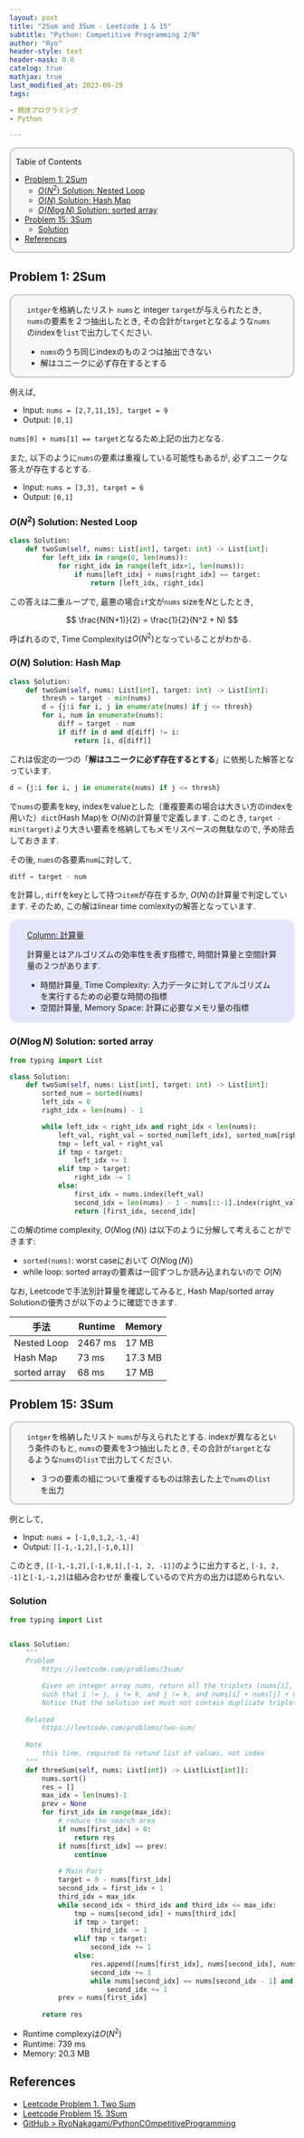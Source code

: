 ```yaml
---
layout: post
title: "2Sum and 3Sum - Leetcode 1 & 15"
subtitle: "Python: Competitive Programming 2/N"
author: "Ryo"
header-style: text
header-mask: 0.0
catelog: true
mathjax: true
last_modified_at: 2023-09-29
tags:

- 競技プログラミング
- Python

---
```


<div style='border-radius: 1em; border-style:solid; border-color:#D3D3D3; background-color:#F8F8F8'>

<p class="h4">&nbsp;&nbsp;Table of Contents</p>

<!-- START doctoc generated TOC please keep comment here to allow auto update -->
<!-- DON'T EDIT THIS SECTION, INSTEAD RE-RUN doctoc TO UPDATE -->

- [Problem 1: 2Sum](#problem-1-2sum)
  - [$O(N^2)$ Solution: Nested Loop](#on%5E2-solution-nested-loop)
  - [$O(N)$ Solution: Hash Map](#on-solution-hash-map)
  - [$O(N \log N)$ Solution: sorted array](#on-%5Clog-n-solution-sorted-array)
- [Problem 15: 3Sum](#problem-15-3sum)
  - [Solution](#solution)
- [References](#references)

<!-- END doctoc generated TOC please keep comment here to allow auto update -->


</div>

## Problem 1: 2Sum

<div style='padding-left: 2em; padding-right: 2em; border-radius: 1em; border-style:solid; border-color:#D3D3D3; background-color:#F8F8F8'>

`intger`を格納したリスト `nums`と integer `target`が与えられたとき, 
`nums`の要素を２つ抽出したとき, その合計が`target`となるような`nums`のindexを`list`で出力してください.

- `nums`のうち同じindexのもの２つは抽出できない
- 解はユニークに必ず存在するとする

</div>

例えば, 

- Input: `nums = [2,7,11,15], target = 9`
- Output: `[0,1]`

`nums[0] + nums[1] == target`となるため上記の出力となる.

また, 以下のように`nums`の要素は重複している可能性もあるが, 必ずユニークな答えが存在するとする.

- Input: `nums = [3,3], target = 6`
- Output: `[0,1]`

### $O(N^2)$ Solution: Nested Loop

```python
class Solution:
    def twoSum(self, nums: List[int], target: int) -> List[int]:
        for left_idx in range(0, len(nums)):
            for right_idx in range(left_idx+1, len(nums)):
                if nums[left_idx] + nums[right_idx] == target:
                    return [left_idx, right_idx]
```

この答えは二重ループで, 最悪の場合`if`文が`nums` sizeを$N$としたとき,

$$
\frac{N(N+1)}{2} = \frac{1}{2}(N^2 + N) 
$$

呼ばれるので, Time Complexityは$O(N^2)$となっていることがわかる.

### $O(N)$ Solution: Hash Map

```python
class Solution:
    def twoSum(self, nums: List[int], target: int) -> List[int]:
        thresh = target - min(nums)
        d = {j:i for i, j in enumerate(nums) if j <= thresh}
        for i, num in enumerate(nums):
            diff = target - num
            if diff in d and d[diff] != i:
                return [i, d[diff]]
```

これは仮定の一つの「**解はユニークに必ず存在するとする**」に依拠した解答となっています.

```python
d = {j:i for i, j in enumerate(nums) if j <= thresh}
```

で`nums`の要素をkey, indexをvalueとした（重複要素の場合は大きい方のindexを用いた）`dict`(Hash Map)を
$O(N)$の計算量で定義します. このとき, `target - min(target)`より大きい要素を格納してもメモリスペースの無駄なので, 
予め除去しておきます.


その後, `nums`の各要素`num`に対して, 

```python
diff = target - num
```

を計算し, `diff`をkeyとして持つ`item`が存在するか, $O(N)$の計算量で判定しています.
そのため, この解はlinear time comlexityの解答となっています.

<div style='padding-left: 2em; padding-right: 2em; border-radius: 1em; border-style:solid; border-color:#e6e6fa; background-color:#e6e6fa'>
<p class="h4"><ins>Column: 計算量</ins></p>

計算量とはアルゴリズムの効率性を表す指標で, 時間計算量と空間計算量の２つがあります.

- 時間計算量, Time Complexity: 入力データに対してアルゴリズムを実行するための必要な時間の指標
- 空間計算量, Memory Space: 計算に必要なメモリ量の指標

</div>

### $O(N \log N)$ Solution: sorted array

```python
from typing import List

class Solution:
    def twoSum(self, nums: List[int], target: int) -> List[int]:
        sorted_num = sorted(nums)
        left_idx = 0
        right_idx = len(nums) - 1

        while left_idx < right_idx and right_idx < len(nums):
            left_val, right_val = sorted_num[left_idx], sorted_num[right_idx]
            tmp = left_val + right_val
            if tmp < target:
                left_idx += 1
            elif tmp > target:
                right_idx -= 1
            else:
                first_idx = nums.index(left_val)
                second_idx = len(nums) - 1 - nums[::-1].index(right_val)
                return [first_idx, second_idx]
```

この解のtime complexity, $O(N\log(N))$ は以下のように分解して考えることができます:

- `sorted(nums)`: worst caseにおいて $O(N \log(N))$
- while loop: sorted arrayの要素は一回ずつしか読み込まれないので $O(N)$

なお, Leetcodeで手法別計算量を確認してみると, Hash Map/sorted array Solutionの優秀さが以下のように確認できます.

|手法|Runtime|Memory|
|---|-------|------|
|Nested Loop|2467 ms|17 MB|
|Hash Map|73 ms|17.3 MB|
|sorted array|68 ms|17 MB|



## Problem 15: 3Sum

<div style='padding-left: 2em; padding-right: 2em; border-radius: 1em; border-style:solid; border-color:#D3D3D3; background-color:#F8F8F8'>

`intger`を格納したリスト `nums`が与えられたとする. 
indexが異なるという条件のもと, `nums`の要素を3つ抽出したとき, 
その合計が`target`となるような`nums`の`list`で出力してください.

- ３つの要素の組について重複するものは除去した上で`nums`の`list`を出力

</div>

例として, 

- Input: `nums = [-1,0,1,2,-1,-4]`
- Output: `[[-1,-1,2],[-1,0,1]]`

このとき, `[[-1,-1,2],[-1,0,1],[-1, 2, -1]]`のように出力すると, `[-1, 2, -1]`と`[-1,-1,2]`は組み合わせが
重複しているので片方の出力は認められない.

### Solution

```python
from typing import List


class Solution:
    """
    Problem
        https://leetcode.com/problems/3sum/

        Given an integer array nums, return all the triplets [nums[i], nums[j], nums[k]] 
        such that i != j, i != k, and j != k, and nums[i] + nums[j] + nums[k] == 0.
        Notice that the solution set must not contain duplicate triplets.
    
    Related
        https://leetcode.com/problems/two-sum/
    
    Note
        this time, required to retund list of values, not index
    """
    def threeSum(self, nums: List[int]) -> List[List[int]]:
        nums.sort()
        res = []
        max_idx = len(nums)-1
        prev = None
        for first_idx in range(max_idx):
            # reduce the search area
            if nums[first_idx] > 0:
                return res
            if nums[first_idx] == prev:
                continue
            
            # Main Part
            target = 0 - nums[first_idx]
            second_idx = first_idx + 1
            third_idx = max_idx
            while second_idx < third_idx and third_idx <= max_idx:
                tmp = nums[second_idx] + nums[third_idx]
                if tmp > target:
                    third_idx -= 1
                elif tmp < target:
                    second_idx += 1
                else:
                    res.append([nums[first_idx], nums[second_idx], nums[third_idx]])
                    second_idx += 1
                    while nums[second_idx] == nums[second_idx - 1] and second_idx < third_idx:
                        second_idx += 1
            prev = nums[first_idx]
        
        return res
```

- Runtime complexyは$O(N^2)$
- Runtime: 739 ms
- Memory: 20.3 MB



References
------------------

- [Leetcode Problem 1. Two Sum](https://leetcode.com/problems/two-sum/description/)
- [Leetcode Problem 15. 3Sum](https://leetcode.com/problems/3sum/)
- [GitHub > RyoNakagami/PythonCOmpetitiveProgramming](https://github.com/RyoNakagami/PythonCompetitiveProgramming)
